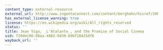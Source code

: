 ```yaml
---
content_type: external-resource
external_url: http://www.ingentaconnect.com/content/berghahn/hisref/2009/00000035/00000002/art00005
has_external_license_warning: true
license: https://en.wikipedia.org/wiki/All_rights_reserved
status: ''
title: Jean Vigo, _L'Atalante_, and the Promise of Social Cinema
uid: f20dec06-08aa-4882-9d39-b9bf28425df6
wayback_url: ''
---
```

